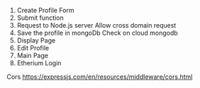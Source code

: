 1. Create Profile Form
2. Submit function
3. Request to Node.js server
    Allow cross domain request
4. Save the profile in mongoDb
   Check on cloud mongodb
5. Display Page
6. Edit Profile
7. Main Page
8. Etherium Login




Cors
https://expressjs.com/en/resources/middleware/cors.html